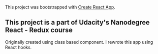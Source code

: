 This project was bootstrapped with [Create React App](https://github.com/facebook/create-react-app).

## This project is a part of Udacity's Nanodegree React - Redux course

Originally created using class based component. I rewrote this app using React hooks.



